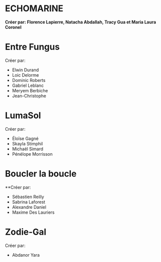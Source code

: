 # ECHOMARINE
**Créer par: Florence Lapierre, Natacha Abdallah, Tracy Gua et Maria Laura Coronel**

# Entre Fungus
Créer par: 
  * Elwin Durand
  * Loic Delorme
  * Dominic Roberts
  * Gabriel Leblanc
  * Meryem Berbiche
  * Jean-Christophe

# LumaSol
Créer par: 
  * Éloïse Gagné
  * Skayla Stimphil
  * Michaël Simard
  * Pénélope Morrisson

# Boucler la boucle
**Créer par: 
  * Sébastien Reilly
  * Sabrina Laforest
  * Alexandre Daniel
  * Maxime Des Lauriers

# Zodie-Gal
Créer par: 
  * Abdanor Yara
